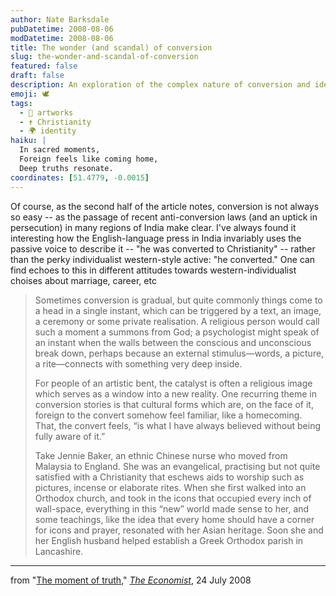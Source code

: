```yaml
---
author: Nate Barksdale
pubDatetime: 2008-08-06
modDatetime: 2008-08-06
title: The wonder (and scandal) of conversion
slug: the-wonder-and-scandal-of-conversion
featured: false
draft: false
description: An exploration of the complex nature of conversion and identity, illustrated through Jennie Baker's experience with Orthodoxy in England.
emoji: 🕊️
tags:
  - 🎨 artworks
  - ✝️ Christianity
  - 🌍 identity
haiku: |
  In sacred moments,  
  Foreign feels like coming home,  
  Deep truths resonate.
coordinates: [51.4779, -0.0015]
---
```


Of course, as the second half of the article notes, conversion is not always so easy -- as the passage of recent anti-conversion laws (and an uptick in persecution) in many regions of India make clear. I've always found it interesting how the English-language press in India invariably uses the passive voice to describe it -- "he was converted to Christianity" -- rather than the perky individualist western-style active: "he converted." One can find echoes to this in different attitudes towards western-individualist choises about marriage, career, etc

> Sometimes conversion is gradual, but quite commonly things come to a head in a single instant, which can be triggered by a text, an image, a ceremony or some private realisation. A religious person would call such a moment a summons from God; a psychologist might speak of an instant when the walls between the conscious and unconscious break down, perhaps because an external stimulus—words, a picture, a rite—connects with something very deep inside.
>
> For people of an artistic bent, the catalyst is often a religious image which serves as a window into a new reality. One recurring theme in conversion stories is that cultural forms which are, on the face of it, foreign to the convert somehow feel familiar, like a homecoming. That, the convert feels, “is what I have always believed without being fully aware of it.”
>
> Take Jennie Baker, an ethnic Chinese nurse who moved from Malaysia to England. She was an evangelical, practising but not quite satisfied with a Christianity that eschews aids to worship such as pictures, incense or elaborate rites. When she first walked into an Orthodox church, and took in the icons that occupied every inch of wall-space, everything in this “new” world made sense to her, and some teachings, like the idea that every home should have a corner for icons and prayer, resonated with her Asian heritage. Soon she and her English husband helped establish a Greek Orthodox parish in Lancashire.

---

from "[The moment of truth](http://www.economist.com/displayStory.cfm?story_id=11784873)," [_The Economist_](http://www.economist.com/displayStory.cfm?story_id=11784873), 24 July 2008

